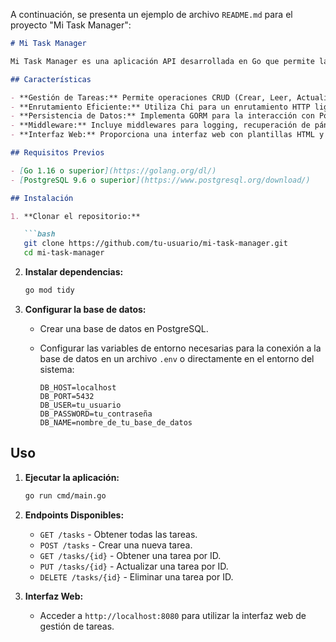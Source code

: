 A continuación, se presenta un ejemplo de archivo `README.md` para el proyecto "Mi Task Manager":

```markdown
# Mi Task Manager

Mi Task Manager es una aplicación API desarrollada en Go que permite la gestión de tareas, incluyendo la creación, lectura, actualización y eliminación de tareas. Utiliza el enrutador [Chi](https://github.com/go-chi/chi) para manejar las rutas HTTP y [GORM](https://gorm.io/) para la interacción con una base de datos PostgreSQL.

## Características

- **Gestión de Tareas:** Permite operaciones CRUD (Crear, Leer, Actualizar, Eliminar) para las tareas.
- **Enrutamiento Eficiente:** Utiliza Chi para un enrutamiento HTTP ligero y eficiente.
- **Persistencia de Datos:** Implementa GORM para la interacción con PostgreSQL.
- **Middleware:** Incluye middlewares para logging, recuperación de pánicos y manejo de CORS.
- **Interfaz Web:** Proporciona una interfaz web con plantillas HTML y archivos estáticos (CSS, JS) para la interacción del usuario.

## Requisitos Previos

- [Go 1.16 o superior](https://golang.org/dl/)
- [PostgreSQL 9.6 o superior](https://www.postgresql.org/download/)

## Instalación

1. **Clonar el repositorio:**

   ```bash
   git clone https://github.com/tu-usuario/mi-task-manager.git
   cd mi-task-manager
   ```

2. **Instalar dependencias:**

   ```bash
   go mod tidy
   ```

3. **Configurar la base de datos:**

   - Crear una base de datos en PostgreSQL.
   - Configurar las variables de entorno necesarias para la conexión a la base de datos en un archivo `.env` o directamente en el entorno del sistema:

     ```env
     DB_HOST=localhost
     DB_PORT=5432
     DB_USER=tu_usuario
     DB_PASSWORD=tu_contraseña
     DB_NAME=nombre_de_tu_base_de_datos
     ```

## Uso

1. **Ejecutar la aplicación:**

   ```bash
   go run cmd/main.go
   ```

2. **Endpoints Disponibles:**

   - `GET /tasks` - Obtener todas las tareas.
   - `POST /tasks` - Crear una nueva tarea.
   - `GET /tasks/{id}` - Obtener una tarea por ID.
   - `PUT /tasks/{id}` - Actualizar una tarea por ID.
   - `DELETE /tasks/{id}` - Eliminar una tarea por ID.

3. **Interfaz Web:**

   - Acceder a `http://localhost:8080` para utilizar la interfaz web de gestión de tareas.



